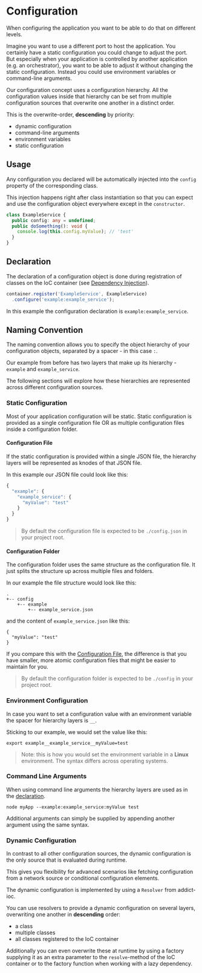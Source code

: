# Configuration

When configuring the application you want to be able to do that on different levels.

Imagine you want to use a different port to host the application. You certainly have a static configuration you could change to adjust the port. But especially when your application is controlled by another application (e.g. an orchestrator), you want to be able to adjust it without changing the static configuration. Instead you could use environment variables or command-line arguments.

Our configuration concept uses a configuration hierarchy. All the configuration values inside that hierarchy can be set from multiple configuration sources that overwrite one another in a distinct order.

This is the overwrite-order, **descending** by priority:
* dynamic configuration
* command-line arguments
* environment variables
* static configuration

## Usage

Any configuration you declared will be automatically injected into the `config` property of the corresponding class.

This injection happens right after class instantiation so that you can expect and use the configuration object everywhere except in the `constructor`.

```typescript
class ExampleService {
  public config: any = undefined;
  public doSomething(): void {
    console.log(this.config.myValue); // 'test'
  }
}
```

## Declaration

The declaration of a configuration object is done during registration of classes on the IoC container (see [Dependency Injection](module-interaction.md#dependency-injection)).

```typescript
container.register('ExampleService', ExampleService)
  .configure('example:example_service');
```

In this example the configuration declaration is `example:example_service`.

 

## Naming Convention

The naming convention allows you to specify the object hierarchy of your configuration objects, separated by a spacer - in this case `:`.

Our example from before has two layers that make up its hierarchy - `example` and `example_service`.

The following sections will explore how these hierarchies are represented across different configuration sources.

### Static Configuration

Most of your application configuration will be static. Static configuration is provided as a single configuration file OR as multiple configuration files inside a configuration folder.

#### Configuration File

If the static configuration is provided within a single JSON file, the hierarchy layers will be represented as knodes of that JSON file.

In this example our JSON file could look like this:

```javascript
{
  "example": {
    "example_service": {
      "myValue": "test"
    }
  }
}
``` 

> By default the configuration file is expected to be `./config.json` in your project root.

#### Configuration Folder

The configuration folder uses the same structure as the configuration file. It just splits the structure up across multiple files and folders.

In our example the file structure would look like this:

```
.
+-- config
    +-- example
        +-- example_service.json
```

and the content of `example_service.json` like this:

```
{
  "myValue": "test"
}
``` 

If you compare this with the [Configuration File](#configuration-file), the difference is that you have smaller, more atomic configuration files that might be easier to maintain for you.

> By default the configuration folder is expected to be `./config` in your project root.

### Environment Configuration

In case you want to set a configuration value with an environment variable the spacer for hierarchy layers is `__`.

Sticking to our example, we would set the value like this:

```
export example__example_service__myValue=test
```

> Note: this is how you would set the environment variable in a **Linux** environment. The syntax differs across operating systems.

### Command Line Arguments

When using command line arguments the hierarchy layers are used as in the [declaration](#declaration).

```
node myApp --example:example_service:myValue test
```

Additional arguments can simply be supplied by appending another argument using the same syntax.

### Dynamic Configuration

In contrast to all other configuration sources, the dynamic configuration is the only source that is evaluated during runtime.

This gives you flexibility for advanced scenarios like fetching configuration from a network source or conditional configuration elements.

The dynamic configuration is implemented by using a `Resolver` from addict-ioc.

You can use resolvers to provide a dynamic configuration on several layers, overwriting one another in **descending** order:

  * a class
  * multiple classes
  * all classes registered to the IoC container

Additionally you can even overwrite these at runtime by using a factory supplying it as an extra parameter to the `resolve`-method of the IoC container or to the factory function when working with a lazy dependency. 
